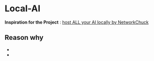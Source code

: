 # Local-AI

**Inspiration for the Project** : [host ALL your AI locally by NetworkChuck](https://www.youtube.com/watch?v=Wjrdr0NU4Sk&t=648s)

Reason why
-
-
-
